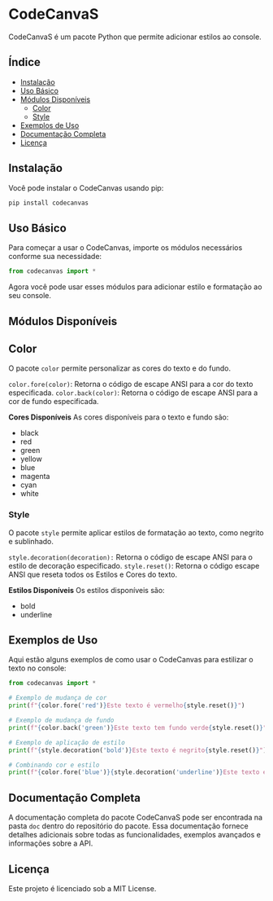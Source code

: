 # CodeCanvaS

CodeCanvaS é um pacote Python que permite adicionar estilos ao console.

## Índice

- [Instalação](#instalação)
- [Uso Básico](#uso-básico)
- [Módulos Disponíveis](#módulos-disponíveis)
  - [Color](#color)
  - [Style](#style)
- [Exemplos de Uso](#exemplos-de-uso)
- [Documentação Completa](#documentação-completa)
- [Licença](#licença)

## Instalação

Você pode instalar o CodeCanvas usando pip:

```sh
pip install codecanvas
```

## Uso Básico
Para começar a usar o CodeCanvas, importe os módulos necessários conforme sua necessidade:

```python
from codecanvas import *
```

Agora você pode usar esses módulos para adicionar estilo e formatação ao seu console.

## Módulos Disponíveis

## Color
O pacote `color` permite personalizar as cores do texto e do fundo.

`color.fore(color)`: Retorna o código de escape ANSI para a cor do texto especificada.
`color.back(color)`: Retorna o código de escape ANSI para a cor de fundo especificada.

**Cores Disponíveis**
As cores disponíveis para o texto e fundo são:

- black
- red
- green
- yellow
- blue
- magenta
- cyan
- white

### Style
O pacote `style` permite aplicar estilos de formatação ao texto, como negrito e sublinhado.

`style.decoration(decoration):` Retorna o código de escape ANSI para o estilo de decoração especificado.
`style.reset()`: Retorna o código escape ANSI que reseta todos os Estilos e Cores do texto.

**Estilos Disponíveis**
Os estilos disponíveis são:

- bold
- underline

## Exemplos de Uso
Aqui estão alguns exemplos de como usar o CodeCanvas para estilizar o texto no console:

```py
from codecanvas import *

# Exemplo de mudança de cor
print(f"{color.fore('red')}Este texto é vermelho{style.reset()}")

# Exemplo de mudança de fundo
print(f"{color.back('green')}Este texto tem fundo verde{style.reset()}")

# Exemplo de aplicação de estilo
print(f"{style.decoration('bold')}Este texto é negrito{style.reset()}")

# Combinando cor e estilo
print(f"{color.fore('blue')}{style.decoration('underline')}Este texto é azul e sublinhado{style.reset()}")
```

## Documentação Completa
A documentação completa do pacote CodeCanvaS pode ser encontrada na pasta `doc` dentro do repositório do pacote. Essa documentação fornece detalhes adicionais sobre todas as funcionalidades, exemplos avançados e informações sobre a API.

## Licença
Este projeto é licenciado sob a MIT License.